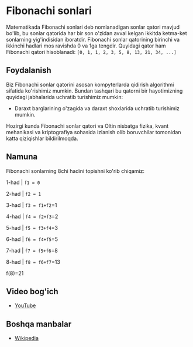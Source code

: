 # Fibonachi sonlari

Matematikada Fibonachi sonlari deb nomlanadigan sonlar qatori mavjud bo'lib, bu sonlar qatorida har bir son o'zidan
avval kelgan ikkitda ketma-ket sonlarning yig'indisidan iboratdir. Fibonachi sonlar qatorining birinchi va ikkinchi
hadlari mos ravishda 0 va 1ga tengdir. Quyidagi qator ham Fibonachi qatori hisoblanadi:
`[0, 1, 1, 2, 3, 5, 8, 13, 21, 34, ...]`

## Foydalanish

Biz Fibonachi sonlar qatorini asosan kompyterlarda qidirish algorithmi sifatida ko'rishimiz mumkin. Bundan tashqari bu
qatorni bir hayotimizning quyidagi jabhalarida uchratib turishimiz mumkin:

- Daraxt barglarining o'zagida va daraxt shoxlarida uchratib turishimiz mumkin.

Hozirgi kunda Fibonachi sonlar qatori va Oltin nisbatga fizika, kvant mehanikasi va kriptografiya sohasida izlanish olib
boruvchilar tomonidan katta qiziqishlar bildirilmoqda.

## Namuna

Fibonachi sonlarning 8chi hadini topishni ko'rib chiqamiz:


1-had | `f1 = 0` 

2-had | `f2 = 1 `

3-had | `f3 = f1+f2`=1

4-had | `f4 = f2+f3`=2

5-had | `f5 = f3+f4`=3

6-had | `f6 = f4+f5`=5

7-had | `f7 = f5+f6`=8

8-had | `f8 = f6+f7`=13

f(8)=21

## Video bog'ich

- [YouTube](https://youtu.be/FQiRf4jb3PU)

## Boshqa manbalar

- [Wikipedia](https://uz.wikipedia.org/wiki/Fibonachchi_sonlari)
